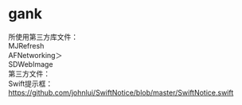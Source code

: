 # gank
所使用第三方库文件：  
MJRefresh  
AFNetworking＞  
SDWebImage  
第三方文件：  
Swift提示框：https://github.com/johnlui/SwiftNotice/blob/master/SwiftNotice.swift   
